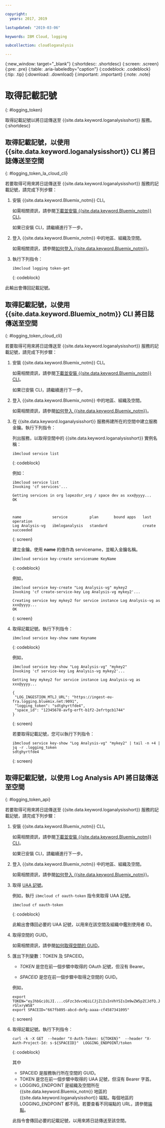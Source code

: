 ```yaml
---

copyright:
  years: 2017, 2019

lastupdated: "2019-03-06"

keywords: IBM Cloud, logging

subcollection: cloudloganalysis

---
```


{:new_window: target="_blank"}
{:shortdesc: .shortdesc}
{:screen: .screen}
{:pre: .pre}
{:table: .aria-labeledby="caption"}
{:codeblock: .codeblock}
{:tip: .tip}
{:download: .download}
{:important: .important}
{:note: .note}


# 取得記載記號
{: #logging_token}

取得記載記號以將日誌傳送至 {{site.data.keyword.loganalysisshort}} 服務。
{:shortdesc}


## 取得記載記號，以使用 {{site.data.keyword.loganalysisshort}} CLI 將日誌傳送至空間 
{: #logging_token_la_cloud_cli}

若要取得可用來將日誌傳送至 {{site.data.keyword.loganalysisshort}} 服務的記載記號，請完成下列步驟：

1. 安裝 {{site.data.keyword.Bluemix_notm}} CLI。

   如需相關資訊，請參閱[下載並安裝 {{site.data.keyword.Bluemix_notm}} CLI](/docs/cli/index.html#overview)。
   
   如果已安裝 CLI，請繼續進行下一步。
    
2. 登入 {{site.data.keyword.Bluemix_notm}} 中的地區、組織及空間。 

    如需相關資訊，請參閱[如何登入 {{site.data.keyword.Bluemix_notm}}](/docs/services/CloudLogAnalysis/qa/cli_qa.html#login)。
	
3. 執行下列指令：

    ```
	ibmcloud logging token-get
	```
	{: codeblock}

此輸出會傳回記載記號。


## 取得記載記號，以使用 {{site.data.keyword.Bluemix_notm}} CLI 將日誌傳送至空間 
{: #logging_token_cloud_cli}

若要取得可用來將日誌傳送至 {{site.data.keyword.loganalysisshort}} 服務的記載記號，請完成下列步驟：

1. 安裝 {{site.data.keyword.Bluemix_notm}} CLI。

   如需相關資訊，請參閱[下載並安裝 {{site.data.keyword.Bluemix_notm}} CLI](/docs/cli/index.html#overview)。
   
   如果已安裝 CLI，請繼續進行下一步。
    
2. 登入 {{site.data.keyword.Bluemix_notm}} 中的地區、組織及空間。 

    如需相關資訊，請參閱[如何登入 {{site.data.keyword.Bluemix_notm}}](/docs/services/CloudLogAnalysis/qa/cli_qa.html#login)。
	
3. 在 {{site.data.keyword.loganalysisshort}} 服務佈建所在的空間中建立服務金鑰。執行下列指令：

    列出服務，以取得空間中的 {{site.data.keyword.loganalysisshort}} 實例名稱：
	
    ```
	ibmcloud service list
	```
	{: codeblock}
	
	例如：
	
	```
	ibmcloud service list
    Invoking 'cf services'...

    Getting services in org lopezdsr_org / space dev as xxx@yyyy...
    OK

    

    name              service          plan       bound apps   last operation
    Log Analysis-vg   ibmloganalysis   standard                create succeeded
    ```
	{: screen}
	
	建立金鑰。使用 **name** 的值作為 servicename，並輸入金鑰名稱。
	
	```
	ibmcloud service key-create servicename KeyName 
	```
	{: codeblock}
	
	例如，
	
	```
	ibmcloud service key-create "Log Analysis-vg" mykey2
    Invoking 'cf create-service-key Log Analysis-vg mykey2'...

    Creating service key mykey2 for service instance Log Analysis-vg as xxx@yyyy...
    OK
    ```
	{: screen}
	
4. 取得記載記號。執行下列指令：
	
	```
	ibmcloud service key-show name Keyname
	```
	{: codeblock}
	
	例如， 
	
	```
	ibmcloud service key-show "Log Analysis-vg" "mykey2" 
    Invoking 'cf service-key Log Analysis-vg mykey2'...

    Getting key mykey2 for service instance Log Analysis-vg as xxx@yyyy...

    {
     "LOG_INGESTION_MTLJ_URL": "https://ingest-eu-fra.logging.bluemix.net:9091",
     "logging_token": "sdtghyrtfde4",
     "space_id": "12345678-avfg-erft-b1f2-2efrtgcb1744"
    }
    ```
	{: screen}
	
	若要取得記載記號，您可以執行下列指令：
	
	```
	ibmcloud service key-show "Log Analysis-vg" "mykey2" | tail -n +4 | jq -r .logging_token
    sdtghyrtfde4
	```
	{: screen}


	
## 取得記載記號，以使用 Log Analysis API 將日誌傳送至空間
{: #logging_token_api}


若要取得可用來將日誌傳送至 {{site.data.keyword.loganalysisshort}} 服務的記載記號，請完成下列步驟：

1. 安裝 {{site.data.keyword.Bluemix_notm}} CLI。

   如需相關資訊，請參閱[下載並安裝 {{site.data.keyword.Bluemix_notm}} CLI](/docs/cli/index.html#overview)。
   
   如果已安裝 CLI，請繼續進行下一步。
    
2. 登入 {{site.data.keyword.Bluemix_notm}} 中的地區、組織及空間。 

    如需相關資訊，請參閱[如何登入 {{site.data.keyword.Bluemix_notm}}](/docs/services/CloudLogAnalysis/qa/cli_qa.html#login)。
	
3. 取得 [UAA 記號](/docs/services/CloudLogAnalysis/security/auth_uaa.html#uaa_cli)。

    例如，執行 `ibmcloud cf oauth-token` 指令來取得 UAA 記號。

    ```
	ibmcloud cf oauth-token
	```
	{: codeblock}
	
	此輸出會傳回必要的 UAA 記號，以用來在該空間及組織中鑑別使用者 ID。

4. 取得空間的 GUID。

   如需相關資訊，請參閱[如何取得空間的 GUID](/docs/services/CloudLogAnalysis/qa/cli_qa.html#space_guid2)。  
	
5. 匯出下列變數：TOKEN 及 SPACEID。

    * *TOKEN* 是您在前一個步驟中取得的 OAuth 記號，但沒有 Bearer。
	
	* *SPACEID* 是您在前一個步驟中取得之空間的 GUID。 
		
	例如，
	
	```
	export TOKEN="eyJhbGciOiJI....cGFzc3dvcmQiLCJjZiIsInVhYSIsIm9wZW5pZCJdfQ.JaoaVudG4jqjeXz6q3JQL_SJJfoIFvY8m-rGlxryWS8"
	export SPACEID="667fb895-abcd-defg-aaaa-cf4587341095"
	```
	{: screen}
	
6. 取得記載記號。執行下列指令：
 
    ```
	curl -k -X GET  --header "X-Auth-Token: ${TOKEN}"  --header "X-Auth-Project-Id: s-${SPACEID}"  LOGGING_ENDPOINT/token
    ```
    {: codeblock}	
	
	其中
	* SPACEID 是服務執行所在空間的 GUID。
	* TOKEN 是您在前一個步驟中取得的 UAA 記號，但沒有 Bearer 字首。
	* LOGGING_ENDPOINT 是組織及空間所在 {{site.data.keyword.Bluemix_notm}} 地區的 {{site.data.keyword.loganalysisshort}} 端點。每個地區的 LOGGING_ENDPOINT 都不同。若要查看不同端點的 URL，請參閱[端點](/docs/services/CloudLogAnalysis/manage_logs.html#endpoints)。
	
    此指令會傳回必要的記載記號，以用來將日誌傳送至該空間。
	
